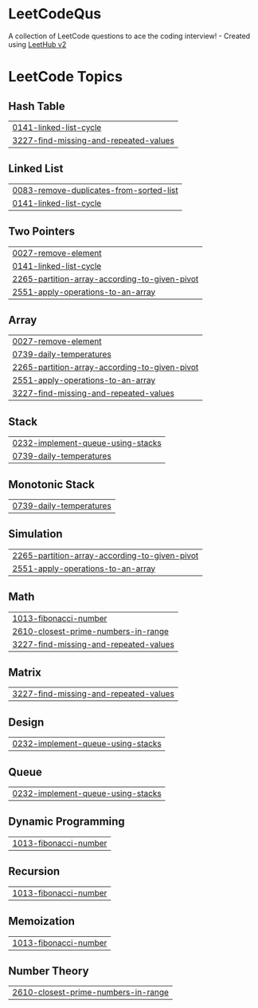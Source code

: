 # LeetCodeQus
A collection of LeetCode questions to ace the coding interview! - Created using [LeetHub v2](https://github.com/arunbhardwaj/LeetHub-2.0)

<!---LeetCode Topics Start-->
# LeetCode Topics
## Hash Table
|  |
| ------- |
| [0141-linked-list-cycle](https://github.com/GaganSingh2/LeetCodeQus/tree/master/0141-linked-list-cycle) |
| [3227-find-missing-and-repeated-values](https://github.com/GaganSingh2/LeetCodeQus/tree/master/3227-find-missing-and-repeated-values) |
## Linked List
|  |
| ------- |
| [0083-remove-duplicates-from-sorted-list](https://github.com/GaganSingh2/LeetCodeQus/tree/master/0083-remove-duplicates-from-sorted-list) |
| [0141-linked-list-cycle](https://github.com/GaganSingh2/LeetCodeQus/tree/master/0141-linked-list-cycle) |
## Two Pointers
|  |
| ------- |
| [0027-remove-element](https://github.com/GaganSingh2/LeetCodeQus/tree/master/0027-remove-element) |
| [0141-linked-list-cycle](https://github.com/GaganSingh2/LeetCodeQus/tree/master/0141-linked-list-cycle) |
| [2265-partition-array-according-to-given-pivot](https://github.com/GaganSingh2/LeetCodeQus/tree/master/2265-partition-array-according-to-given-pivot) |
| [2551-apply-operations-to-an-array](https://github.com/GaganSingh2/LeetCodeQus/tree/master/2551-apply-operations-to-an-array) |
## Array
|  |
| ------- |
| [0027-remove-element](https://github.com/GaganSingh2/LeetCodeQus/tree/master/0027-remove-element) |
| [0739-daily-temperatures](https://github.com/GaganSingh2/LeetCodeQus/tree/master/0739-daily-temperatures) |
| [2265-partition-array-according-to-given-pivot](https://github.com/GaganSingh2/LeetCodeQus/tree/master/2265-partition-array-according-to-given-pivot) |
| [2551-apply-operations-to-an-array](https://github.com/GaganSingh2/LeetCodeQus/tree/master/2551-apply-operations-to-an-array) |
| [3227-find-missing-and-repeated-values](https://github.com/GaganSingh2/LeetCodeQus/tree/master/3227-find-missing-and-repeated-values) |
## Stack
|  |
| ------- |
| [0232-implement-queue-using-stacks](https://github.com/GaganSingh2/LeetCodeQus/tree/master/0232-implement-queue-using-stacks) |
| [0739-daily-temperatures](https://github.com/GaganSingh2/LeetCodeQus/tree/master/0739-daily-temperatures) |
## Monotonic Stack
|  |
| ------- |
| [0739-daily-temperatures](https://github.com/GaganSingh2/LeetCodeQus/tree/master/0739-daily-temperatures) |
## Simulation
|  |
| ------- |
| [2265-partition-array-according-to-given-pivot](https://github.com/GaganSingh2/LeetCodeQus/tree/master/2265-partition-array-according-to-given-pivot) |
| [2551-apply-operations-to-an-array](https://github.com/GaganSingh2/LeetCodeQus/tree/master/2551-apply-operations-to-an-array) |
## Math
|  |
| ------- |
| [1013-fibonacci-number](https://github.com/GaganSingh2/LeetCodeQus/tree/master/1013-fibonacci-number) |
| [2610-closest-prime-numbers-in-range](https://github.com/GaganSingh2/LeetCodeQus/tree/master/2610-closest-prime-numbers-in-range) |
| [3227-find-missing-and-repeated-values](https://github.com/GaganSingh2/LeetCodeQus/tree/master/3227-find-missing-and-repeated-values) |
## Matrix
|  |
| ------- |
| [3227-find-missing-and-repeated-values](https://github.com/GaganSingh2/LeetCodeQus/tree/master/3227-find-missing-and-repeated-values) |
## Design
|  |
| ------- |
| [0232-implement-queue-using-stacks](https://github.com/GaganSingh2/LeetCodeQus/tree/master/0232-implement-queue-using-stacks) |
## Queue
|  |
| ------- |
| [0232-implement-queue-using-stacks](https://github.com/GaganSingh2/LeetCodeQus/tree/master/0232-implement-queue-using-stacks) |
## Dynamic Programming
|  |
| ------- |
| [1013-fibonacci-number](https://github.com/GaganSingh2/LeetCodeQus/tree/master/1013-fibonacci-number) |
## Recursion
|  |
| ------- |
| [1013-fibonacci-number](https://github.com/GaganSingh2/LeetCodeQus/tree/master/1013-fibonacci-number) |
## Memoization
|  |
| ------- |
| [1013-fibonacci-number](https://github.com/GaganSingh2/LeetCodeQus/tree/master/1013-fibonacci-number) |
## Number Theory
|  |
| ------- |
| [2610-closest-prime-numbers-in-range](https://github.com/GaganSingh2/LeetCodeQus/tree/master/2610-closest-prime-numbers-in-range) |
<!---LeetCode Topics End-->